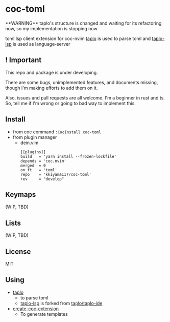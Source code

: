 # coc-toml

<p class="warn">**WARNING** taplo's structure is changed and waiting for its refactoring now, so my implementation is stopping now</p>

toml lsp client extension for coc-nvim
[taplo](https://github.com/tamasfe/taplo) is used to parse toml and [taplo-lsp](https://github.com/kkiyama117/taplo-lsp) is used as language-server

## ! Important

This repo and package is under developing.

There are some bugs, unimplemented features, and documents missing,
though I'm making efforts to add them on it.

Also, issues and pull requests are all welcome. I'm a beginner in rust and ts.
So, tell me if I'm wrong or going to bad way to implement this.

## Install

- from coc command
`:CocInstall coc-toml`
- from plugin manager
  - dein.vim
    ```
    [[plugins]]
    build   = 'yarn install --frozen-lockfile'
    depends = 'coc.nvim'
    merged  = 0
    on_ft   = 'toml'
    repo    = 'kkiyama117/coc-toml'
    rev     = "develop"
    ```

## Keymaps

(WIP, TBD)

## Lists

(WIP, TBD)

## License

MIT

## Using

- [taplo](https://github.com/tamasfe/taplo)
  - to parse toml
  - [taplo-lsp](https://github.com/kkiyama117/taplo-lsp) is forked from [taplo/taplo-ide](https://github.com/tamasfe/taplo/tree/master/taplo-ide)
- [create-coc-extension](https://github.com/fannheyward/create-coc-extension)
  - To generate templates
